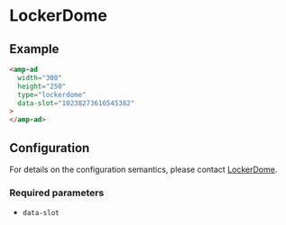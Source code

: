 # LockerDome

## Example

```html
<amp-ad
  width="300"
  height="250"
  type="lockerdome"
  data-slot="10238273616545382"
>
</amp-ad>
```

## Configuration

For details on the configuration semantics, please contact [LockerDome](https://lockerdome.com).

### Required parameters

-   `data-slot`
